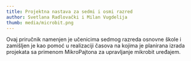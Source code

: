 ```yaml
---
title: Projektna nastava za sedmi i osmi razred
author: Svetlana Radlovački i Milan Vugdelija
thumb: media/microbit.png
---
```


Ovaj priručnik namenjen je učenicima sedmog razreda osnovne škole i zamišljen je kao pomoć u realizaciji časova na kojima je planirana izrada projekata sa primenom MikroPajtona za upravljanje mikrobit uređajem.